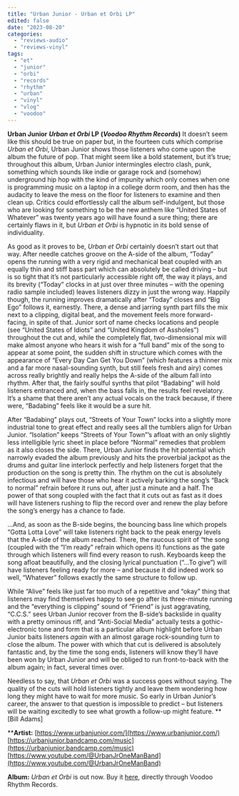 ```yaml
---
title: "Urban Junior - Urban et Orbi LP"
edited: false
date: "2023-08-20"
categories:
  - "reviews-audio"
  - "reviews-vinyl"
tags:
  - "et"
  - "junior"
  - "orbi"
  - "records"
  - "rhythm"
  - "urban"
  - "vinyl"
  - "vlog"
  - "voodoo"
---
```


**Urban Junior** **_Urban et Orbi_ LP** **(_Voodoo Rhythm Records_)** It doesn’t seem like this should be true on paper but, in the fourteen cuts which comprise _Urban et Orbi_, Urban Junior shows those listeners who come upon the album the future of pop. That might seem like a bold statement, but it’s true; throughout this album, Urban Junior intermingles electro clash, punk, something which sounds like indie or garage rock and (somehow) underground hip hop with the kind of impunity which only comes when one is programming music on a laptop in a college dorm room, and then has the audacity to leave the mess on the floor for listeners to examine and then clean up. Critics could effortlessly call the album self-indulgent, but those who are looking for something to be the new anthem like “United States of Whatever” was twenty years ago will have found a sure thing; there are certainly flaws in it, but _Urban et Orbi_ is hypnotic in its bold sense of individuality.

As good as it proves to be, _Urban et Orbi_ certainly doesn’t start out that way. After needle catches groove on the A-side of the album, “Today” opens the running with a very rigid and mechanical beat coupled with an equally thin and stiff bass part which can absolutely be called driving – but is so tight that it’s not particularly accessible right off, the way it plays, and its brevity (“Today” clocks in at just over three minutes – with the opening radio sample included) leaves listeners dizzy in just the wrong way. Happily though, the running improves dramatically after “Today” closes and “Big Ego” follows it, earnestly. There, a dense and jarring synth part fills the mix next to a clipping, digital beat, and the movement feels more forward-facing, in spite of that. Junior sort of name checks locations and people (see “United States of Idiots” and “United Kingdom of Assholes”) throughout the cut and, while the completely flat, two-dimensional mix will make almost anyone who hears it wish for a “full band” mix of the song to appear at some point, the sudden shift in structure which comes with the appearance of “Every Day Can Get You Down” (which features a thinner mix and a far more nasal-sounding synth, but still feels fresh and airy) comes across really brightly and really helps the A-side of the album fall into rhythm. After that, the fairly soulful synths that pilot “Badabing” will hold listeners entranced and, when the bass falls in, the results feel revelatory. It’s a shame that there aren’t any actual vocals on the track because, if there were, “Badabing” feels like it would be a sure hit.

After “Badabing” plays out, “Streets of Your Town” locks into a slightly more industrial tone to great effect and really sees all the tumblers align for Urban Junior. “Isolation” keeps “Streets of Your Town”’s afloat with an only slightly less intelligible lyric sheet in place before “Normal” remedies that problem as it also closes the side. There, Urban Junior finds the hit potential which narrowly evaded the album previously and hits the proverbial jackpot as the drums and guitar line interlock perfectly and help listeners forget that the production on the song is pretty thin. The rhythm on the cut is absolutely infectious and will have those who hear it actively barking the song’s “Back to normal” refrain before it runs out, after just a minute and a half. The power of that song coupled with the fact that it cuts out as fast as it does will have listeners rushing to flip the record over and renew the play before the song’s energy has a chance to fade.

…And, as soon as the B-side begins, the bouncing bass line which propels “Gotta Lotta Love” will take listeners right back to the peak energy levels that the A-side of the album reached. There, the raucous spirit of “the song (coupled with the “I’m ready” refrain which opens it) functions as the gate through which listeners will find every reason to rush. Keyboards keep the song afloat beautifully, and the closing lyrical punctuation (“…To give”) will have listeners feeling ready for more – and because it did indeed work so well, “Whatever” follows exactly the same structure to follow up.

While “Alive” feels like just far too much of a repetitive and “okay” thing that listeners may find themselves happy to see go after its three-minute running and the “everything is clipping” sound of “Friend” is just aggravating, “C.C.S.” sees Urban Junior recover from the B-side’s backslide in quality with a pretty ominous riff, and “Anti-Social Media” actually tests a gothic-electronic tone and form that is a particular album highlight before Urban Junior baits listeners _again_ with an almost garage rock-sounding turn to close the album. The power with which that cut is delivered is absolutely fantastic and, by the time the song ends, listeners will know they’ll have been won by Urban Junior and will be obliged to run front-to-back with the album again; in fact, several times over.

Needless to say, that _Urban et Orbi_ was a success goes without saying. The quality of the cuts will hold listeners tightly and leave them wondering how long they might have to wait for more music. So early in Urban Junior’s career, the answer to that question is impossible to predict – but listeners will be waiting excitedly to see what growth a follow-up might feature. **\[Bill Adams\]

****Artist:** [https://www.urbanjunior.com/](https://www.urbanjunior.com/) [https://urbanjunior.bandcamp.com/music](https://urbanjunior.bandcamp.com/music) [https://www.youtube.com/@UrbanJrOneManBand](https://www.youtube.com/@UrbanJrOneManBand)

**Album:** _Urban et Orbi_ is out now. Buy it [here](https://voodoorhythm.com/4-0/), directly through Voodoo Rhythm Records.
